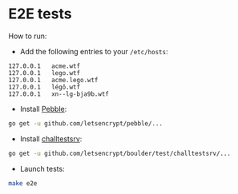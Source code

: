 # E2E tests

How to run:

- Add the following entries to your `/etc/hosts`:
```
127.0.0.1	acme.wtf
127.0.0.1	lego.wtf
127.0.0.1	acme.lego.wtf
127.0.0.1	légô.wtf
127.0.0.1	xn--lg-bja9b.wtf
```

- Install [Pebble](https://github.com/letsencrypt/pebble):
```bash
go get -u github.com/letsencrypt/pebble/...
```

- Install [challtestsrv](https://github.com/letsencrypt/boulder/tree/master/test/challtestsrv):
```bash
go get -u github.com/letsencrypt/boulder/test/challtestsrv/...
```

- Launch tests:
```bash
make e2e
```
